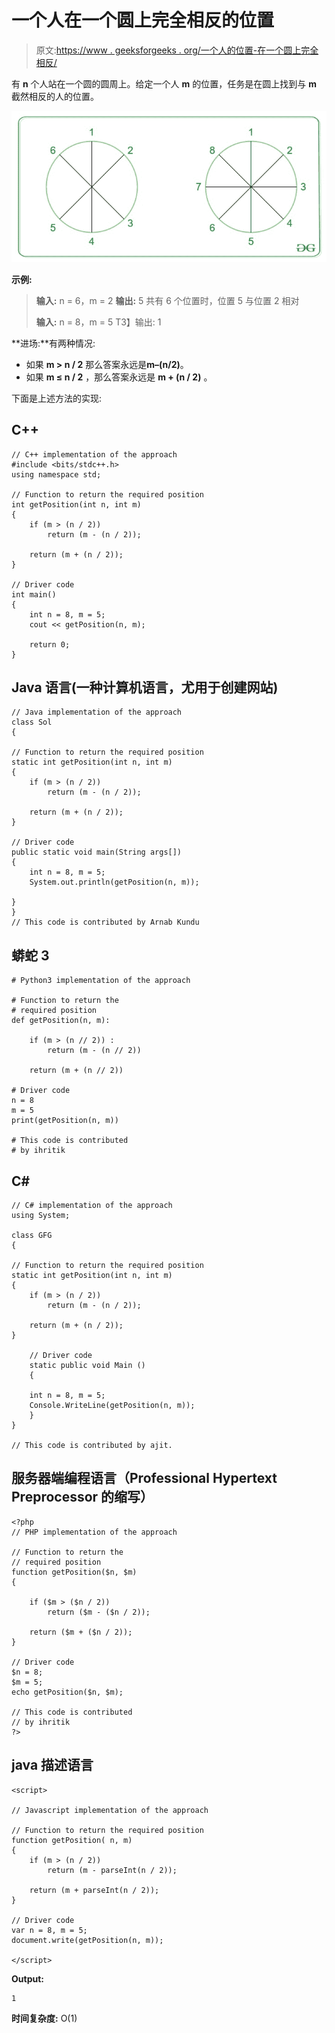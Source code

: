 # 一个人在一个圆上完全相反的位置

> 原文:[https://www . geeksforgeeks . org/一个人的位置-在一个圆上完全相反/](https://www.geeksforgeeks.org/position-of-a-person-diametrically-opposite-on-a-circle/)

有 **n** 个人站在一个圆的圆周上。给定一个人 **m** 的位置，任务是在圆上找到与 **m** 截然相反的人的位置。

![position of a person diametrically opposite to him in circle](img/718f378cc59fe6568bdd4dbb0fef4d04.png)

**示例:**

> **输入:** n = 6，m = 2
> **输出:** 5
> 共有 6 个位置时，位置 5 与位置 2 相对
> 
> **输入:** n = 8，m = 5
> T3】输出: 1

**进场:**有两种情况:

*   如果 **m > n / 2** 那么答案永远是**m–(n/2)**。
*   如果 **m ≤ n / 2** ，那么答案永远是 **m + (n / 2)** 。

下面是上述方法的实现:

## C++

```
// C++ implementation of the approach
#include <bits/stdc++.h>
using namespace std;

// Function to return the required position
int getPosition(int n, int m)
{
    if (m > (n / 2))
        return (m - (n / 2));

    return (m + (n / 2));
}

// Driver code
int main()
{
    int n = 8, m = 5;
    cout << getPosition(n, m);

    return 0;
}
```

## Java 语言(一种计算机语言，尤用于创建网站)

```
// Java implementation of the approach
class Sol
{

// Function to return the required position
static int getPosition(int n, int m)
{
    if (m > (n / 2))
        return (m - (n / 2));

    return (m + (n / 2));
}

// Driver code
public static void main(String args[])
{
    int n = 8, m = 5;
    System.out.println(getPosition(n, m));

}
}
// This code is contributed by Arnab Kundu
```

## 蟒蛇 3

```
# Python3 implementation of the approach

# Function to return the
# required position
def getPosition(n, m):

    if (m > (n // 2)) :
        return (m - (n // 2))

    return (m + (n // 2))

# Driver code
n = 8
m = 5
print(getPosition(n, m))

# This code is contributed
# by ihritik
```

## C#

```
// C# implementation of the approach
using System;

class GFG
{

// Function to return the required position
static int getPosition(int n, int m)
{
    if (m > (n / 2))
        return (m - (n / 2));

    return (m + (n / 2));
}

    // Driver code
    static public void Main ()
    {

    int n = 8, m = 5;
    Console.WriteLine(getPosition(n, m));
    }
}

// This code is contributed by ajit.
```

## 服务器端编程语言（Professional Hypertext Preprocessor 的缩写）

```
<?php
// PHP implementation of the approach

// Function to return the
// required position
function getPosition($n, $m)
{

    if ($m > ($n / 2))
        return ($m - ($n / 2));

    return ($m + ($n / 2));
}

// Driver code
$n = 8;
$m = 5;
echo getPosition($n, $m);

// This code is contributed
// by ihritik
?>
```

## java 描述语言

```
<script>

// Javascript implementation of the approach

// Function to return the required position
function getPosition( n, m)
{
    if (m > (n / 2))
        return (m - parseInt(n / 2));

    return (m + parseInt(n / 2));
}

// Driver code
var n = 8, m = 5;
document.write(getPosition(n, m));

</script>
```

**Output:** 

```
1
```

**时间复杂度:** O(1)
